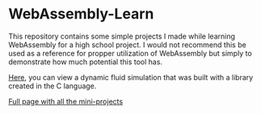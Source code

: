# WebAssembly-Learn

This repository contains some simple projects I made while learning WebAssembly for a high school project.
I would not recommend this be used as a reference for propper utilization of WebAssembly but simply to demonstrate how much potential this tool has.

[Here](https://gabekole.github.io/WebAssembly-Learn/11-%20Dynamic%20Fluids/), you can view a dynamic fluid simulation that was built with a library created in the C language. 

[Full page with all the mini-projects](https://gabekole.github.io/WebAssembly-Learn/)
